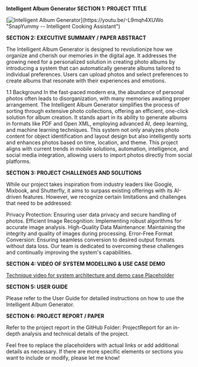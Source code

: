 **Intelligent Album Generator**
**SECTION 1: PROJECT TITLE**

[![Intelligent Album Generator]([https://your-image-url.jpg](https://i9.ytimg.com/vi/-L9mqh4XUWo/mqdefault.jpg?sqp=CMCn1qoG-oaymwEmCMACELQB8quKqQMa8AEB-AH-CYAC0AWKAgwIABABGH8gEygUMA8=&rs=AOn4CLBFP8uelM4eQxeu1GvrqfBY09sxkw))](https://youtu.be/-L9mqh4XUWo "SnapYummy -- Intelligent Cooking Assistant")

**SECTION 2: EXECUTIVE SUMMARY / PAPER ABSTRACT**

The Intelligent Album Generator is designed to revolutionize how we organize and cherish our memories in the digital age. It addresses the growing need for a personalized solution in creating photo albums by introducing a system that can automatically generate albums tailored to individual preferences. Users can upload photos and select preferences to create albums that resonate with their experiences and emotions.

1.1 Background
In the fast-paced modern era, the abundance of personal photos often leads to disorganization, with many memories awaiting proper arrangement. The Intelligent Album Generator simplifies the process of sorting through extensive photo collections, offering an efficient, one-click solution for album creation. It stands apart in its ability to generate albums in formats like PDF and Open XML, employing advanced AI, deep learning, and machine learning techniques. This system not only analyzes photo content for object identification and layout design but also intelligently sorts and enhances photos based on time, location, and theme. This project aligns with current trends in mobile solutions, automation, intelligence, and social media integration, allowing users to import photos directly from social platforms.

**SECTION 3: PROJECT CHALLENGES AND SOLUTIONS**

While our project takes inspiration from industry leaders like Google, Mixbook, and Shutterfly, it aims to surpass existing offerings with its AI-driven features. However, we recognize certain limitations and challenges that need to be addressed:

Privacy Protection: Ensuring user data privacy and secure handling of photos.
Efficient Image Recognition: Implementing robust algorithms for accurate image analysis.
High-Quality Data Maintenance: Maintaining the integrity and quality of images during processing.
Error-Free Format Conversion: Ensuring seamless conversion to desired output formats without data loss.
Our team is dedicated to overcoming these challenges and continually improving the system's capabilities.

**SECTION 4: VIDEO OF SYSTEM MODELLING & USE CASE DEMO**

[Technique video for system architecture and demo case Placeholder](https://youtu.be/vbuaxch2F8I)

**SECTION 5: USER GUIDE**

Please refer to the User Guide for detailed instructions on how to use the Intelligent Album Generator.

**SECTION 6: PROJECT REPORT / PAPER**

Refer to the project report in the GitHub Folder: ProjectReport for an in-depth analysis and technical details of the project.

Feel free to replace the placeholders with actual links or add additional details as necessary. If there are more specific elements or sections you want to include or modify, please let me know!

